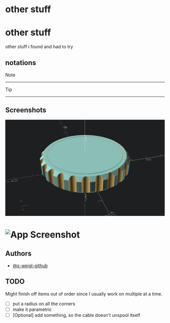 # other stuff

# other stuff

other stuff i found and had to try

## notations
> [!NOTE]
> ---

> [!TIP]
> ---

## Screenshots
<!-- screenshots created with openscad -->

![App Screenshot](maker_coin_19102025.png)
# ![App Screenshot](organizer_inlay1_28092025.png)

## Authors

- [@s-weigl-github](https://github.com/s-weigl-github)

## TODO

Might finish off items out of order since I usually work on multiple at a time.

- [ ] put a radius on all the corners
- [ ] make it parametric
- [ ] \[Optional] add something, so the cable doesn't unspool itself